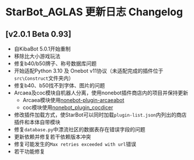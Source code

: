 # StarBot_AGLAS 更新日志 Changelog

## [v2.0.1 Beta 0.93]

- 自KibaBot 5.0.1开始重制
- 移除比大小游戏玩法
- 修复b40/b50牌子、称号数据库问题
- 开始适配Python 3.10 及 Onebot v11协议（未适配完成的插件位于`src\Construct`文件夹内）
- 修复b40、b50找不到字体、图片的问题
- Arcaea及coc模块自机器人分离，使用nonebot插件商店内的项目并保持更新
  - Arcaea模块使用[nonebot-plugin-arcaeabot](https://github.com/SEAFHMC/nonebot-plugin-arcaeabot)
  - coc模块使用[nonebot_plugin_cocdicer](https://github.com/abrahum/nonebot_plugin_cocdicer)
- 修改插件加载方式，使StarBot可以同时加载`plugin-list.json`内列出的商店插件和本体自带模块
- 修复`database.py`中漂流社区的数据表存在错误字段的问题
- 更新依赖并修复若干依赖版本冲突
- 修复可能发生的`Max retries exceeded with url`错误
- 若干功能修复
